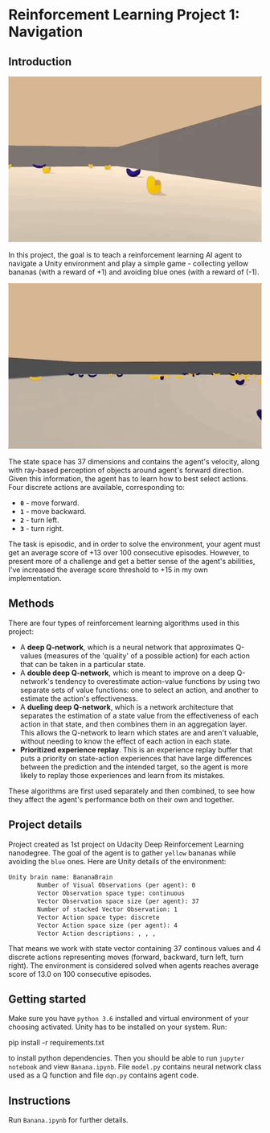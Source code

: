 # Reinforcement Learning Project 1: Navigation

## Introduction
![banana](images/banana-intro.gif)

In this project, the goal is to teach a reinforcement learning AI agent to navigate a Unity environment and play a simple game - collecting yellow bananas (with a reward of +1) and avoiding blue ones (with a reward of (-1). 

![trained](images/trained.gif)

The state space has 37 dimensions and contains the agent's velocity, along with ray-based perception of objects around agent's forward direction.  Given this information, the agent has to learn how to best select actions.  Four discrete actions are available, corresponding to:

- **`0`** - move forward.
- **`1`** - move backward.
- **`2`** - turn left.
- **`3`** - turn right.

The task is episodic, and in order to solve the environment, your agent must get an average score of +13 over 100 consecutive episodes. However, to present more of a challenge and get a better sense of the agent's abilities, I've increased the average score threshold to +15 in my own implementation.

## Methods

There are four types of reinforcement learning algorithms used in this project:

- A **deep Q-network**, which is a neural network that approximates Q-values (measures of the 'quality' of a possible action) for each action that can be taken in a particular state.
- A **double deep Q-network**, which is meant to improve on a deep Q-network's tendency to overestimate action-value functions by using two separate sets of value functions: one to select an action, and another to estimate the action's effectiveness.
- A **dueling deep Q-network**, which is a network architecture that separates the estimation of a state value from the effectiveness of each action in that state, and then combines them in an aggregation layer. This allows the Q-network to learn which states are and aren't valuable, without needing to know the effect of each action in each state.
- **Prioritized experience replay**. This is an experience replay buffer that puts a priority on state-action experiences that have large differences between the prediction and the intended target, so the agent is more likely to replay those experiences and learn from its mistakes.

These algorithms are first used separately and then combined, to see how they affect the agent's performance both on their own and together.

## Project details

Project created as 1st project on Udacity Deep Reinforcement Learning nanodegree. The goal of the agent is to gather `yellow` bananas while avoiding the `blue` ones. Here are Unity details of the environment:

```
Unity brain name: BananaBrain
        Number of Visual Observations (per agent): 0
        Vector Observation space type: continuous
        Vector Observation space size (per agent): 37
        Number of stacked Vector Observation: 1
        Vector Action space type: discrete
        Vector Action space size (per agent): 4
        Vector Action descriptions: , , , 
```

That means we work with state vector containing 37 continous values and 4 discrete actions representing moves (forward, backward, turn left, turn right). The environment is considered solved when agents reaches average score of 13.0 on 100 consecutive episodes.

## Getting started

Make sure you have `python 3.6` installed and virtual environment of your choosing activated. Unity has to be installed on your system. Run:

pip install -r requirements.txt

to install python dependencies. Then you should be able to run `jupyter notebook` and view `Banana.ipynb`. File `model.py` contains neural network class used as a Q function and file `dqn.py` contains agent code.

## Instructions

Run `Banana.ipynb` for further details.
